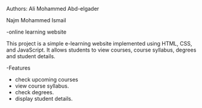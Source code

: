 Authors:
Ali Mohammed Abd-elgader

Najm Mohammed Ismail

-online learning website

  This project is a simple e-learning website implemented using HTML, CSS, and JavaScript. It allows students to view courses, course syllabus, degrees and student details.

-Features

  - check upcoming courses
  - view course syllabus.
  - check degrees.
  - display student details.
